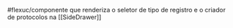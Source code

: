 
#flexuc/componente que renderiza o seletor de tipo de registro e o criador de protocolos na [[SideDrawer]]